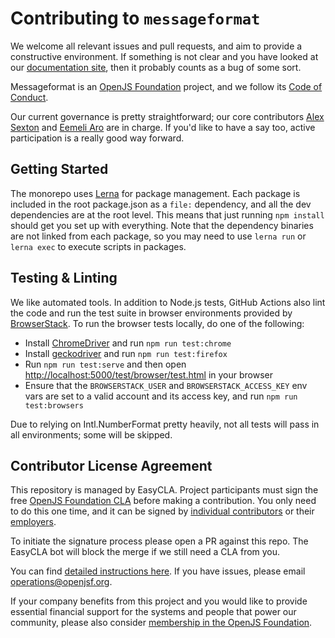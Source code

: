 # Contributing to `messageformat`

We welcome all relevant issues and pull requests, and aim to provide a constructive environment.
If something is not clear and you have looked at our [documentation site](https://messageformat.github.io/), then it probably counts as a bug of some sort.

Messageformat is an [OpenJS Foundation](https://openjsf.org) project, and we follow its [Code of Conduct](https://github.com/openjs-foundation/cross-project-council/blob/master/CODE_OF_CONDUCT.md).

Our current governance is pretty straightforward; our core contributors [Alex Sexton](https://github.com/SlexAxton) and [Eemeli Aro](https://github.com/eemeli) are in charge. If you'd like to have a say too, active participation is a really good way forward.

## Getting Started

The monorepo uses [Lerna](https://lerna.js.org/) for package management. Each package is included in the root package.json as a `file:` dependency, and all the dev dependencies are at the root level. This means that just running `npm install` should get you set up with everything. Note that the dependency binaries are not linked from each package, so you may need to use `lerna run` or `lerna exec` to execute scripts in packages.

## Testing & Linting

We like automated tools.
In addition to Node.js tests, GitHub Actions also lint the code and run the test suite in browser environments provided by [BrowserStack].
To run the browser tests locally, do one of the following:

- Install [ChromeDriver] and run `npm run test:chrome`
- Install [geckodriver] and run `npm run test:firefox`
- Run `npm run test:serve` and then open <http://localhost:5000/test/browser/test.html> in your browser
- Ensure that the `BROWSERSTACK_USER` and `BROWSERSTACK_ACCESS_KEY` env vars are set to a valid account and its access key, and run `npm run test:browsers`

Due to relying on Intl.NumberFormat pretty heavily, not all tests will pass in all environments; some will be skipped.

[browserstack]: https://www.browserstack.com/open-source
[chromedriver]: https://chromedriver.chromium.org
[geckodriver]: https://firefox-source-docs.mozilla.org/testing/geckodriver/

## Contributor License Agreement

This repository is managed by EasyCLA. Project participants must sign the free [OpenJS Foundation CLA](https://github.com/openjs-foundation/easycla) before making a contribution. You only need to do this one time, and it can be signed by [individual contributors](https://github.com/openjs-foundation/easycla#sign-as-an-individual) or their [employers](https://github.com/openjs-foundation/easycla#have-your-company-sign-for-you).

To initiate the signature process please open a PR against this repo. The EasyCLA bot will block the merge if we still need a CLA from you.

You can find [detailed instructions here](https://github.com/openjs-foundation/easycla). If you have issues, please email [operations@openjsf.org](mailto:operations@openjsf.org).

If your company benefits from this project and you would like to provide essential financial support for the systems and people that power our community, please also consider [membership in the OpenJS Foundation](https://openjsf.org/about/join).
